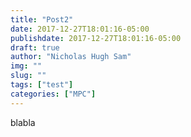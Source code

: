 ```yaml
---
title: "Post2"
date: 2017-12-27T18:01:16-05:00
publishdate: 2017-12-27T18:01:16-05:00
draft: true
author: "Nicholas Hugh Sam"
img: ""
slug: ""
tags: ["test"]
categories: ["MPC"]
---
```


blabla

